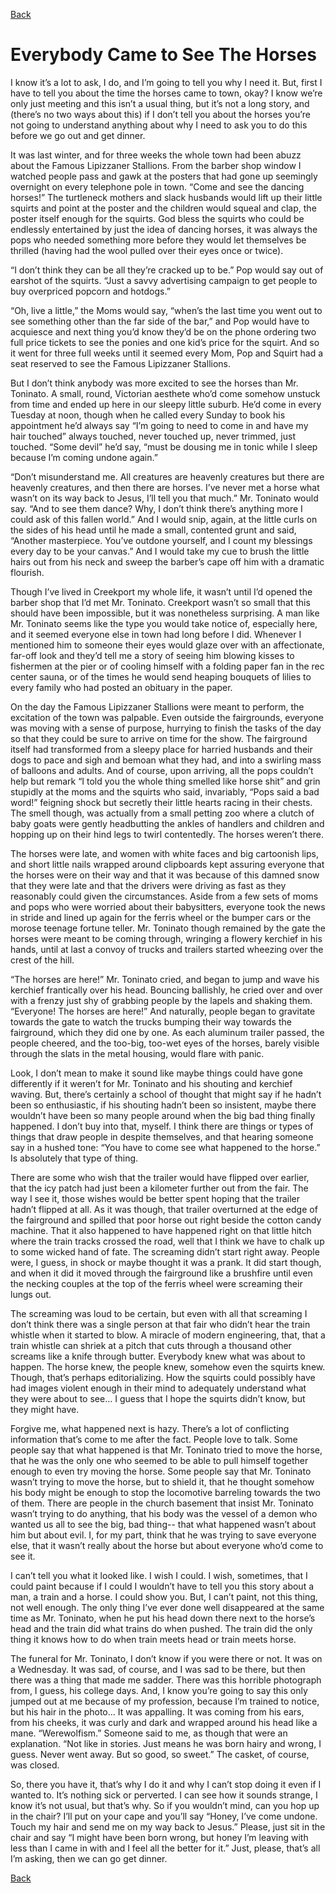 [Back](../Prose/prose.md)

# Everybody Came to See The Horses
I know it’s a lot to ask, I do, and I’m going to tell you why I need it. But, first I have to tell you about the time the horses came to town, okay? I know we’re only just meeting and this isn’t a usual thing, but it’s not a long story, and (there’s no two ways about this) if I don’t tell you about the horses you’re not going to understand anything about why I need to ask you to do this before we go out and get dinner.

It was last winter, and for three weeks the whole town had been abuzz about the Famous Lipizzaner Stallions. From the barber shop window I watched people pass and gawk at the posters that had gone up seemingly overnight on every telephone pole in town. “Come and see the dancing horses!” The turtleneck mothers and slack husbands would lift up their little squirts and point at the poster and the children would squeal and clap, the poster itself enough for the squirts. God bless the squirts who could be endlessly entertained by just the idea of dancing horses, it was always the pops who needed something more before they would let themselves be thrilled (having had the wool pulled over their eyes once or twice).

“I don’t think they can be all they’re cracked up to be.” Pop would say out of earshot of the squirts. “Just a savvy advertising campaign to get people to buy overpriced popcorn and hotdogs.”

“Oh, live a little,” the Moms would say, “when’s the last time you went out to see something other than the far side of the bar,” and Pop would have to acquiesce and next thing you’d know they’d be on the phone ordering two full price tickets to see the ponies and one kid’s price for the squirt. And so it went for three full weeks until it seemed every Mom, Pop and Squirt had a seat reserved to see the Famous Lipizzaner Stallions.

But I don’t think anybody was more excited to see the horses than Mr. Toninato. A small, round, Victorian aesthete who’d come somehow unstuck from time and ended up here in our sleepy little suburb. He’d come in every Tuesday at noon, though when he called every Sunday to book his appointment he’d always say “I’m going to need to come in and have my hair touched” always touched, never touched up, never trimmed, just touched. “Some devil” he’d say, “must be dousing me in tonic while I sleep because I’m coming undone again.” 

“Don’t misunderstand me. All creatures are heavenly creatures but there are heavenly creatures, and then there are horses. I’ve never met a horse what wasn’t on its way back to Jesus, I’ll tell you that much.” Mr. Toninato would say. “And to see them dance? Why, I don’t think there’s anything more I could ask of this fallen world.” And I would snip, again, at the little curls on the sides of his head until he made a small, contented grunt and said, “Another masterpiece. You’ve outdone yourself, and I count my blessings every day to be your canvas.” And I would take my cue to brush the little hairs out from his neck and sweep the barber’s cape off him with a dramatic flourish.

Though I’ve lived in Creekport my whole life, it wasn’t until I’d opened the barber shop that I’d met Mr. Toninato. Creekport wasn’t so small that this should have been impossible, but it was nonetheless surprising. A man like Mr. Toninato seems like the type you would take notice of, especially here, and it seemed everyone else in town had long before I did. Whenever I mentioned him to someone their eyes would glaze over with an affectionate, far-off look and they’d tell me a story of seeing him blowing kisses to fishermen at the pier or of cooling himself with a folding paper fan in the rec center sauna, or of the times he would send heaping bouquets of lilies to every family who had posted an obituary in the paper.

On the day the Famous Lipizzaner Stallions were meant to perform, the excitation of the town was palpable. Even outside the fairgrounds, everyone was moving with a sense of purpose, hurrying to finish the tasks of the day so that they could be sure to arrive on time for the show. The fairground itself had transformed from a sleepy place for harried husbands and their dogs to pace and sigh and bemoan what they had, and into a swirling mass of balloons and adults. And of course, upon arriving, all the pops couldn’t help but remark “I told you the whole thing smelled like horse shit” and grin stupidly at the moms and the squirts who said, invariably, “Pops said a bad word!” feigning shock but secretly their little hearts racing in their chests. The smell though, was actually from a small petting zoo where a clutch of baby goats were gently headbutting the ankles of handlers and children and hopping up on their hind legs to twirl contentedly. The horses weren’t there.

The horses were late, and women with white faces and big cartoonish lips, and short little nails wrapped around clipboards kept assuring everyone that the horses were on their way and that it was because of this damned snow that they were late and that the drivers were driving as fast as they reasonably could given the circumstances. Aside from a few sets of moms and pops who were worried about their babysitters, everyone took the news in stride and lined up again for the ferris wheel or the bumper cars or the morose teenage fortune teller. Mr. Toninato though remained by the gate the horses were meant to be coming through, wringing a flowery kerchief in his hands, until at last a convoy of trucks and trailers started wheezing over the crest of the hill.

“The horses are here!” Mr. Toninato cried, and began to jump and wave his kerchief frantically over his head. Bouncing ballishly, he cried over and over with a frenzy just shy of grabbing people by the lapels and shaking them. “Everyone! The horses are here!” And naturally, people began to gravitate towards the gate to watch the trucks bumping their way towards the fairground, which they did one by one. As each aluminum trailer passed, the people cheered, and the too-big, too-wet eyes of the horses, barely visible through the slats in the metal housing, would flare with panic. 

Look, I don’t mean to make it sound like maybe things could have gone differently if it weren’t for Mr. Toninato and his shouting and kerchief waving. But, there’s certainly a school of thought that might say if he hadn’t been so enthusiastic, if his shouting hadn’t been so insistent, maybe there wouldn’t have been so many people around when the big bad thing finally happened. I don’t buy into that, myself. I think there are things or types of things that draw people in despite themselves, and that hearing someone say in a hushed tone: “You have to come see what happened to the horse.” Is absolutely that type of thing.

There are some who wish that the trailer would have flipped over earlier, that the icy patch had just been a kilometer further out from the fair. The way I see it, those wishes would be better spent hoping that the trailer hadn’t flipped at all. As it was though, that trailer overturned at the edge of the fairground and spilled that poor horse out right beside the cotton candy machine. That it also happened to have happened right on that little hitch where the train tracks crossed the road, well that I think we have to chalk up to some wicked hand of fate. The screaming didn’t start right away. People were, I guess, in shock or maybe thought it was a prank. It did start though, and when it did it moved through the fairground like a brushfire until even the necking couples at the top of the ferris wheel were screaming their lungs out.

The screaming was loud to be certain, but even with all that screaming I don’t think there was a single person at that fair who didn’t hear the train whistle when it started to blow. A miracle of modern engineering, that, that a train whistle can shriek at a pitch that cuts through a thousand other screams like a knife through butter. Everybody knew what was about to happen. The horse knew, the people knew, somehow even the squirts knew. Though, that’s perhaps editorializing. How the squirts could possibly have had images violent enough in their mind to adequately understand what they were about to see… I guess that I hope the squirts didn’t know, but they might have.

Forgive me, what happened next is hazy. There’s a lot of conflicting information that’s come to me after the fact. People love to talk. Some people say that what happened is that Mr. Toninato tried to move the horse, that he was the only one who seemed to be able to pull himself together enough to even try moving the horse. Some people say that Mr. Toninato wasn’t trying to move the horse, but to shield it, that he thought somehow his body might be enough to stop the locomotive barreling towards the two of them. There are people in the church basement that insist Mr. Toninato wasn’t trying to do anything, that his body was the vessel of a demon who wanted us all to see the big, bad thing-- that what happened wasn’t about him but about evil. I, for my part, think that he was trying to save everyone else, that it wasn’t really about the horse but about everyone who’d come to see it.

I can’t tell you what it looked like. I wish I could. I wish, sometimes, that I could paint because if I could I wouldn’t have to tell you this story about a man, a train and a horse. I could show you. But, I can’t paint, not this thing, not well enough. The only thing I’ve ever done well disappeared at the same time as Mr. Toninato, when he put his head down there next to the horse’s head and the train did what trains do when pushed. The train did the only thing it knows how to do when train meets head or train meets horse.

The funeral for Mr. Toninato, I don’t know if you were there or not. It was on a Wednesday. It was sad, of course, and I was sad to be there, but then there was a thing that made me sadder. There was this horrible photograph from, I guess, his college days. And, I know you’re going to say this only jumped out at me because of my profession, because I’m trained to notice, but his hair in the photo… It was appalling. It was coming from his ears, from his cheeks, it was curly and dark and wrapped around his head like a mane. “Werewolfism.” Someone said to me, as though that were an explanation. “Not like in stories. Just means he was born hairy and wrong, I guess. Never went away. But so good, so sweet.” The casket, of course, was closed. 

So, there you have it, that’s why I do it and why I can’t stop doing it even if I wanted to. It’s nothing sick or perverted. I can see how it sounds strange, I know it’s not usual, but that’s why. So if you wouldn’t mind, can you hop up in the chair? I’ll put on your cape and you’ll say “Honey, I’ve come undone. Touch my hair and send me on my way back to Jesus.” Please, just sit in the chair and say “I might have been born wrong, but honey I’m leaving with less than I came in with and I feel all the better for it.” Just, please, that’s all I’m asking, then we can go get dinner.

[Back](../Prose/prose.md)
